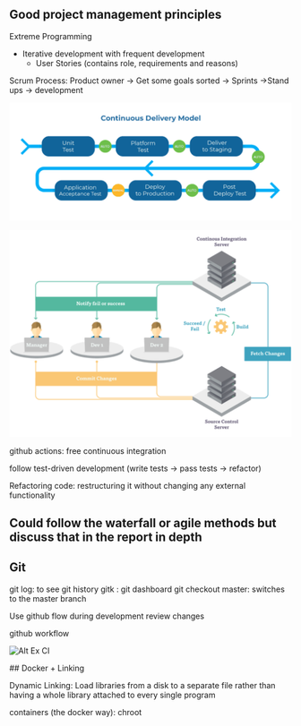 ## Good project management principles

Extreme Programming
* Iterative development with frequent development
  * User Stories (contains role, requirements and reasons)


Scrum Process:
Product owner -> Get some goals sorted -> Sprints ->Stand ups -> development

![Alt Continuous Delivery, use automation](image-1.png)

![Alt Continuous Integration](image-2.png)

github actions: free continuous integration

follow test-driven development (write tests -> pass tests -> refactor)

Refactoring code: restructuring it without changing any external functionality

## Could follow the waterfall or agile methods but discuss that in the report in depth

## Git
git log: to see git history
gitk : git dashboard
git checkout master: switches to the master branch

Use github flow during development
review changes

github workflow

![Alt Ex CI](image-3.png)

## Docker + Linking

Dynamic Linking: Load libraries from a disk to a separate file rather than having a whole library attached to every single program

containers (the docker way): chroot